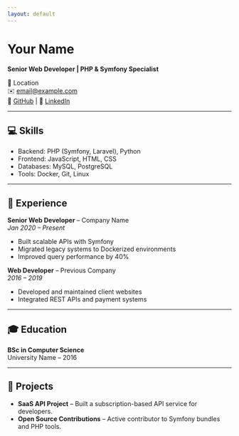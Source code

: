 ```yaml
---
layout: default
---
```


# Your Name
**Senior Web Developer | PHP & Symfony Specialist**

📍 Location  
✉️ email@example.com  
🔗 [GitHub](https://github.com/yourusername) | 💼 [LinkedIn](https://linkedin.com/in/yourusername)

---

## 💻 Skills
- Backend: PHP (Symfony, Laravel), Python  
- Frontend: JavaScript, HTML, CSS  
- Databases: MySQL, PostgreSQL  
- Tools: Docker, Git, Linux  

---

## 🏢 Experience
**Senior Web Developer** – Company Name  
*Jan 2020 – Present*  
- Built scalable APIs with Symfony  
- Migrated legacy systems to Dockerized environments  
- Improved query performance by 40%  

**Web Developer** – Previous Company  
*2016 – 2019*  
- Developed and maintained client websites  
- Integrated REST APIs and payment systems  

---

## 🎓 Education
**BSc in Computer Science**  
University Name – 2016  

---

## 📂 Projects
- **SaaS API Project** – Built a subscription-based API service for developers.  
- **Open Source Contributions** – Active contributor to Symfony bundles and PHP tools.


